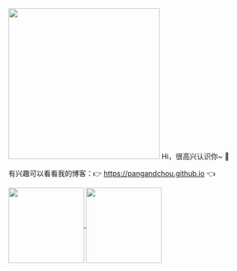 <img src="https://i.imgur.com/2Lja89L.gif" width="300" >
Hi，很高兴认识你~ 🙆  

有兴趣可以看看我的博客：👉 https://pangandchou.github.io 👈


 

 
 <p align="left">
  <a href="https://github.com/pangandchou">
    <img
      align="center"
      height="150em"
      src="https://github-readme-stats.vercel.app/api?username=pangandchou&show_icons=true&include_all_commits=true&count_private=true&theme=tokyonight"
    />
  </a>
  <a href="https://github.com/pangandchou">
    <img
      align="center"
      height="150em"
      src="https://github-readme-stats.vercel.app/api/top-langs/?username=pangandchou&show_icons=true&include_all_commits=true&count_private=true&layout=compact&theme=tokyonight"
    />
  </a>
</p>
 

